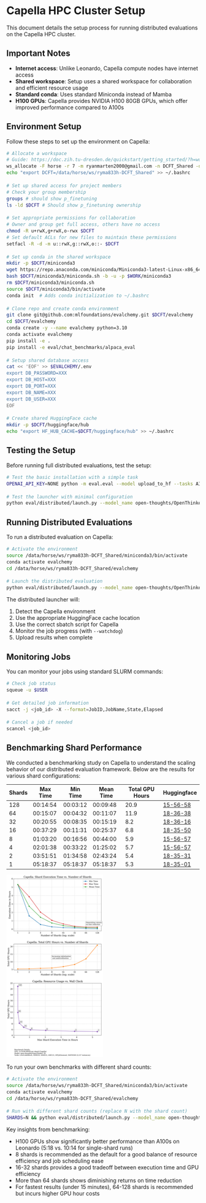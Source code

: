 # Capella HPC Cluster Setup

This document details the setup process for running distributed evaluations on the Capella HPC cluster.

## Important Notes

- **Internet access**: Unlike Leonardo, Capella compute nodes have internet access
- **Shared workspace**: Setup uses a shared workspace for collaboration and efficient resource usage
- **Standard conda**: Uses standard Miniconda instead of Mamba
- **H100 GPUs**: Capella provides NVIDIA H100 80GB GPUs, which offer improved performance compared to A100s

## Environment Setup

Follow these steps to set up the environment on Capella:

```bash
# Allocate a workspace
# Guide: https://doc.zih.tu-dresden.de/quickstart/getting_started/?h=workspaces#allocate-a-workspace
ws_allocate -F horse -r 7 -m ryanmarten2000@gmail.com -n DCFT_Shared -d 100
echo "export DCFT=/data/horse/ws/ryma833h-DCFT_Shared" >> ~/.bashrc

# Set up shared access for project members
# Check your group membership
groups # should show p_finetuning
ls -ld $DCFT # Should show p_finetuning ownership

# Set appropriate permissions for collaboration
# Owner and group get full access, others have no access
chmod -R u+rwX,g+rwX,o-rwx $DCFT
# Set default ACLs for new files to maintain these permissions
setfacl -R -d -m u::rwX,g::rwX,o::- $DCFT

# Set up conda in the shared workspace
mkdir -p $DCFT/miniconda3
wget https://repo.anaconda.com/miniconda/Miniconda3-latest-Linux-x86_64.sh -O $DCFT/miniconda3/miniconda.sh
bash $DCFT/miniconda3/miniconda.sh -b -u -p $WORK/miniconda3
rm $DCFT/miniconda3/miniconda.sh
source $DCFT/miniconda3/bin/activate
conda init  # Adds conda initialization to ~/.bashrc

# Clone repo and create conda environment
git clone git@github.com:mlfoundations/evalchemy.git $DCFT/evalchemy
cd $DCFT/evalchemy
conda create -y --name evalchemy python=3.10
conda activate evalchemy
pip install -e .
pip install -e eval/chat_benchmarks/alpaca_eval

# Setup shared database access
cat << 'EOF' >> $EVALCHEMY/.env
export DB_PASSWORD=XXX
export DB_HOST=XXX
export DB_PORT=XXX
export DB_NAME=XXX
export DB_USER=XXX
EOF

# Create shared HuggingFace cache
mkdir -p $DCFT/huggingface/hub
echo "export HF_HUB_CACHE=$DCFT/huggingface/hub" >> ~/.bashrc
```

## Testing the Setup

Before running full distributed evaluations, test the setup:

```bash
# Test the basic installation with a simple task
OPENAI_API_KEY=NONE python -m eval.eval --model upload_to_hf --tasks AIME25 --model_args repo_id=mlfoundations-dev/AIME25_evalchemy

# Test the launcher with minimal configuration
python eval/distributed/launch.py --model_name open-thoughts/OpenThinker-7B --tasks AIME24 --num_shards 1 --watchdog
```

## Running Distributed Evaluations

To run a distributed evaluation on Capella:

```bash
# Activate the environment
source /data/horse/ws/ryma833h-DCFT_Shared/miniconda3/bin/activate
conda activate evalchemy
cd /data/horse/ws/ryma833h-DCFT_Shared/evalchemy

# Launch the distributed evaluation
python eval/distributed/launch.py --model_name open-thoughts/OpenThinker-7B --tasks LiveCodeBench,AIME24,AIME25,AMC23,GPQADiamond,MATH500 --num_shards 8 --max-job-duration 2 --watchdog
```

The distributed launcher will:
1. Detect the Capella environment
2. Use the appropriate HuggingFace cache location
3. Use the correct sbatch script for Capella
4. Monitor the job progress (with `--watchdog`)
5. Upload results when complete

## Monitoring Jobs

You can monitor your jobs using standard SLURM commands:

```bash
# Check job status
squeue -u $USER

# Get detailed job information
sacct -j <job_id> -X --format=JobID,JobName,State,Elapsed

# Cancel a job if needed
scancel <job_id>
```

## Benchmarking Shard Performance

We conducted a benchmarking study on Capella to understand the scaling behavior of our distributed evaluation framework. Below are the results for various shard configurations:

| **Shards** | **Max Time** | **Min Time** | **Mean Time** | **Total GPU Hours** | **Huggingface** |
|------------|--------------|--------------|---------------|---------------------|-----------------|
| 128        | 00:14:54     | 00:03:12     | 00:09:48      | 20.9                | [15-56-58](https://huggingface.co/datasets/mlfoundations-dev/OpenThinker-7B_eval_03-11-25_15-56-58_0981) |
| 64         | 00:15:07     | 00:04:32     | 00:11:07      | 11.9                | [18-36-38](https://huggingface.co/datasets/mlfoundations-dev/OpenThinker-7B_eval_03-11-25_18-36-38_0981) |
| 32         | 00:20:55     | 00:08:35     | 00:15:19      | 8.2                 | [18-36-16](https://huggingface.co/datasets/mlfoundations-dev/OpenThinker-7B_eval_03-11-25_18-36-16_0981) |
| 16         | 00:37:29     | 00:11:31     | 00:25:37      | 6.8                 | [18-35-50](https://huggingface.co/datasets/mlfoundations-dev/OpenThinker-7B_eval_03-11-25_18-35-50_0981) |
| 8          | 01:03:20     | 00:16:56     | 00:44:00      | 5.9                 | [15-56-57](https://huggingface.co/datasets/mlfoundations-dev/OpenThinker-7B_eval_03-11-25_15-56-57_0981) |
| 4          | 02:01:38     | 00:33:22     | 01:25:02      | 5.7                 | [15-56-57](https://huggingface.co/datasets/mlfoundations-dev/OpenThinker-7B_eval_03-11-25_15-56-57_0981) |
| 2          | 03:51:51     | 01:34:58     | 02:43:24      | 5.4                 | [18-35-31](https://huggingface.co/datasets/mlfoundations-dev/OpenThinker-7B_eval_03-11-25_18-35-31_0981) |
| 1          | 05:18:37     | 05:18:37     | 05:18:37      | 5.3                 | [18-35-01](https://huggingface.co/datasets/mlfoundations-dev/OpenThinker-7B_eval_03-11-25_18-35-01_0981) |

<img src="./benchmarking_capella.png" alt="Benchmarking Example" width="50%"/>

To run your own benchmarks with different shard counts:

```bash
# Activate the environment
source /data/horse/ws/ryma833h-DCFT_Shared/miniconda3/bin/activate
conda activate evalchemy
cd /data/horse/ws/ryma833h-DCFT_Shared/evalchemy

# Run with different shard counts (replace N with the shard count)
SHARDS=N && python eval/distributed/launch.py --model_name open-thoughts/OpenThinker-7B --tasks LiveCodeBench,AIME24,AIME25,AMC23,GPQADiamond,MATH500 --num_shards $SHARDS --watchdog
```

Key insights from benchmarking:
- H100 GPUs show significantly better performance than A100s on Leonardo (5:18 vs. 10:14 for single-shard runs)
- 8 shards is recommended as the default for a good balance of resource efficiency and job scheduling ease
- 16-32 shards provides a good tradeoff between execution time and GPU efficiency
- More than 64 shards shows diminishing returns on time reduction
- For fastest results (under 15 minutes), 64-128 shards is recommended but incurs higher GPU hour costs
